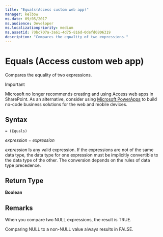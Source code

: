 ```yaml
---
title: "Equals(Access custom web app)"
manager: kelbow
ms.date: 09/05/2017
ms.audience: Developer
ms.localizationpriority: medium
ms.assetid: 70bc707a-3a61-4d75-816d-0defd0806319
description: "Compares the equality of two expressions."
---
```


# Equals (Access custom web app)

Compares the equality of two expressions.
  
> [!IMPORTANT]
> Microsoft no longer recommends creating and using Access web apps in SharePoint. As an alternative, consider using [Microsoft PowerApps](https://powerapps.microsoft.com/) to build no-code business solutions for the web and mobile devices. 
  
## Syntax

`= (Equals)`

*expression*  =  *expression* 
  
*expression*  Is any valid expression. If the expressions are not of the same data type, the data type for one expression must be implicitly convertible to the data type of the other. The conversion depends on the rules of data type precedence. 
  
## Return Type

**Boolean**
  
## Remarks

When you compare two NULL expressions, the result is TRUE.
  
Comparing NULL to a non-NULL value always results in FALSE.
  

